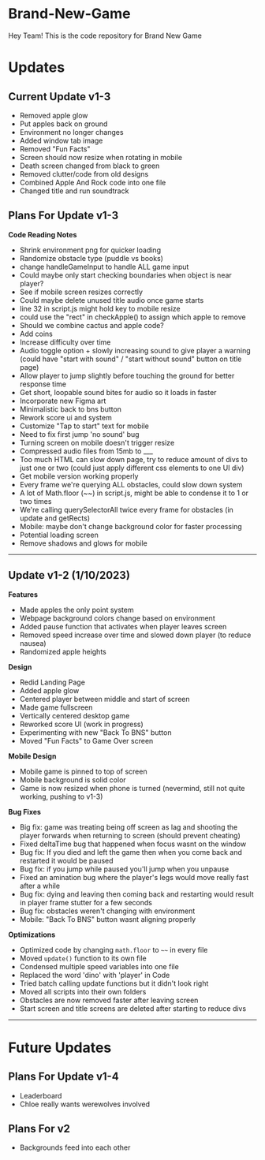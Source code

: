 ﻿# Brand-New-Game
Hey Team! This is the code repository for Brand New Game

# Updates

## Current Update v1-3
- Removed apple glow
- Put apples back on ground
- Environment no longer changes
- Added window tab image
- Removed "Fun Facts"
- Screen should now resize when rotating in mobile
- Death screen changed from black to green
- Removed clutter/code from old designs
- Combined Apple And Rock code into one file
- Changed title and run soundtrack


## Plans For Update v1-3
**Code Reading Notes**
- Shrink environment png for quicker loading
- Randomize obstacle type (puddle vs books)
- change handleGameInput to handle ALL game input
- Could maybe only start checking boundaries when object is near player?
- See if mobile screen resizes correctly 
- Could maybe delete unused title audio once game starts
- line 32 in script.js might hold key to mobile resize
- could use the "rect" in checkApple() to assign which apple to remove
- Should we combine cactus and apple code?
- Add coins
- Increase difficulty over time
- Audio toggle option + slowly increasing sound to give player a warning (could have "start with sound" / "start without sound" button on title page)
- Allow player to jump slightly before touching the ground for better response time
- Get short, loopable sound bites for audio so it loads in faster
- Incorporate new Figma art
- Minimalistic back to bns button
- Rework score ui and system
- Customize "Tap to start" text for mobile
- Need to fix first jump 'no sound' bug
- Turning screen on mobile doesn't trigger resize
- Compressed audio files from 15mb to ___
- Too much HTML can slow down page, try to reduce amount of divs to just one or two (could just apply different css elements to one UI div)
- Get mobile version working properly
- Every frame we're querying ALL obstacles, could slow down system
- A lot of Math.floor (~~) in script.js, might be able to condense it to 1 or two times
- We're calling querySelectorAll twice every frame for obstacles (in update and getRects)
- Mobile: maybe don't change background color for faster processing
- Potential loading screen
- Remove shadows and glows for mobile

---

## Update v1-2 (1/10/2023)
**Features**
- Made apples the only point system
- Webpage background colors change based on environment
- Added pause function that activates when player leaves screen
- Removed speed increase over time and slowed down player (to reduce nausea)
- Randomized apple heights

**Design**
- Redid Landing Page
- Added apple glow
- Centered player between middle and start of screen
- Made game fullscreen
- Vertically centered desktop game
- Reworked score UI (work in progress)
- Experimenting with new "Back To BNS" button
- Moved "Fun Facts" to Game Over screen

**Mobile Design**
- Mobile game is pinned to top of screen
- Mobile background is solid color
- Game is now resized when phone is turned (nevermind, still not quite working, pushing to v1-3)

**Bug Fixes**
- Big fix: game was treating being off screen as lag and shooting the player forwards when returning to screen (should prevent cheating)
- Fixed deltaTime bug that happened when focus wasnt on the window
- Bug fix: If you died and left the game then when you come back and restarted it would be paused
- Bug fix: if you jump while paused you'll jump when you unpause
- Fixed an amination bug where the player's legs would move really fast after a while
- Bug fix: dying and leaving then coming back and restarting would result in player frame stutter for a few seconds
- Bug fix: obstacles weren't changing with environment
- Mobile: "Back To BNS" button wasnt aligning properly

**Optimizations**
- Optimized code by changing `math.floor` to `~~` in every file
- Moved `update()` function to its own file 
- Condensed multiple speed variables into one file
- Replaced the word 'dino' with 'player' in Code
- Tried batch calling update functions but it didn't look right
- Moved all scripts into their own folders
- Obstacles are now removed faster after leaving screen
- Start screen and title screens are deleted after starting to reduce divs

---

# Future Updates

## Plans For Update v1-4
- Leaderboard
- Chloe really wants werewolves involved

## Plans For v2

- Backgrounds feed into each other
